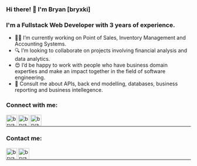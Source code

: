 ### Hi there! 👋 I'm Bryan [bryxki]

### I'm a Fullstack Web Developer with 3 years of experience.
- 👨‍💻 I’m currently working on Point of Sales, Inventory Management and Accounting Systems.
- 🔍 I’m looking to collaborate on projects involving financial analysis and data analytics.
- 😍 I’d be happy to work with people who have business domain experties and make an impact together in the field of software engineering.
- 💬 Consult me about APIs, back end modelling, databases, business reporting and business intellegence.

### Connect with me: 

[<img align="left" alt="bryan facebook" width="30px" src="https://img.icons8.com/fluent/50/000000/facebook-new.png"/>](https://www.facebook.com/bryxki/)
[<img align="left" alt="bryan linkedin" width="30px" src="https://img.icons8.com/color/50/000000/linkedin.png"/>](https://www.linkedin.com/in/bryan-babon-31813190/)
[<img align="left" alt="bryan instagram" width="30px" src="https://img.icons8.com/fluent/50/000000/instagram-new.png"/>](https://www.instagram.com/bryxki/)

<br/>

---

### Contact me:
[<img align="left" alt="bryan gmail" width="30px" src="https://img.icons8.com/color/48/000000/gmail--v2.png"/>](mailto:brianzkee870@gmail.com)
[<img align="left" alt="bryan messenger" width="30px" src="https://img.icons8.com/fluent/50/000000/facebook-messenger--v2.png"/>](https://www.messenger.com/t/1705179259767645)

<br/>

---

